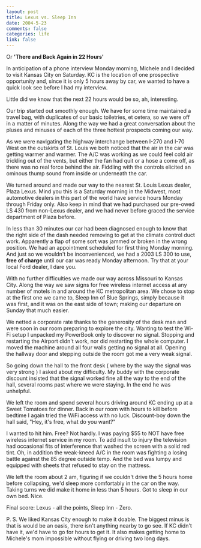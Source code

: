 ```yaml
--- 
layout: post
title: Lexus vs. Sleep Inn
date: 2004-5-23
comments: false
categories: life
link: false
---
```

Or <b>'There and Back Again in 22 Hours'</b>

In anticipation of a phone interview Monday morning, Michele and I decided to visit Kansas City on Saturday. KC is the location of one prospective opportunity and, since it is only 5 hours away by car, we wanted to have a quick look see before I had my interview.

Little did we know that the next 22 hours would be so, ah, interesting.

Our trip started out smoothly enough. We have for some time maintained a travel bag, with duplicates of our basic toiletries, et cetera, so we were off in a matter of minutes. Along the way we had a great conversation about the pluses and minuses of each of the three hottest prospects coming our way.

As we were navigating the highway interchange between I-270 and I-70 West on the outskirts of St. Louis we both noticed that the air in the car was getting warmer and warmer. The A/C was working as we could feel cold air trickling out of the vents, but either the fan had quit or a hose a come off, as there was no real force behind the air. Fiddling with the controls elicited an ominous thump sound from inside or underneath the car.

We turned around and made our way to the nearest St. Louis Lexus dealer, Plaza Lexus. Mind you this is a Saturday morning in the Midwest, most automotive dealers in this part of the world have service hours Monday through Friday only. Also keep in mind that we had purchased our pre-owed LS 430 from non-Lexus dealer, and we had never before graced the service department of Plaza before.

In less than 30 minutes our car had been diagnosed enough to know that the right side of the dash needed removing to get at the climate control duct work. Apparently a flap of some sort was jammed or broken in the wrong position. We had an appointment scheduled for first thing Monday morning. And just so we wouldn't be inconvenienced, we had a 2003 LS 300 to use, <b>free of charge</b> until our car was ready Monday afternoon. Try that at your local Ford dealer, I dare you.

With no further difficulties we made our way across Missouri to Kansas City. Along the way we saw signs for free wireless internet access at any number of motels in and around the KC metropolitan area. We chose to stop at the first one we came to, Sleep Inn of Blue Springs, simply because it was first, and it was on the east side of town; making our departure on Sunday that much easier.

We netted a corporate rate thanks to the generosity of the desk man and were soon in our room preparing to explore the city. Wanting to test the Wi-Fi setup I unpacked my PowerBook only to discover no signal. Stopping and restarting the Airport didn't work, nor did restarting the whole computer. I moved the machine around all four walls getting no signal at all. Opening the hallway door and stepping outside the room got me a very weak signal.

So going down the hall to the front desk ( where by the way the signal was very strong ) I asked about my difficulty. My buddy with the corporate discount insisted that the signal worked fine all the way to the end of the hall, several rooms past where we were staying. In the end he was unhelpful.

We left the room and spend several hours driving around KC ending up at a Sweet Tomatoes for dinner. Back in our room with hours to kill before bedtime I again tried the WiFi access with no luck. Discount-boy down the hall said, "Hey, it's free, what do you want?"

I wanted to hit him. Free? Not hardly. I was paying $55 to NOT have free wireless internet service in my room. To add insult to injury the television had occasional fits of interference that washed the screen with a solid red tint.  Oh, in addition the weak-kneed A/C in the room was fighting a losing battle against the 85 degree outside temp. And the bed was lumpy and equipped with sheets that refused to stay on the mattress.

We left the room about 2 am, figuring if we couldn't drive the 5 hours home before collapsing, we'd sleep more comfortably in the car on the way. Taking turns we did make it home in less than 5 hours. Got to sleep in our own bed. Nice.

Final score: Lexus - all the points, Sleep Inn - Zero.

P. S. We liked Kansas City enough to make it doable. The biggest minus is that is would be an oasis, there isn't anything nearby to go see. If KC didn't have it, we'd have to go for hours to get it. It also makes getting home to Michele's mom impossible without flying or driving two long days.
